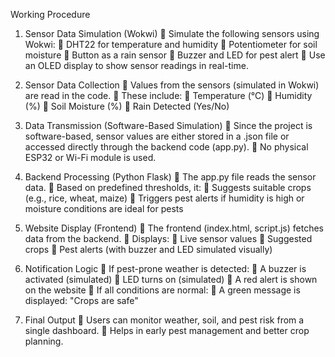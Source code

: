 Working Procedure

1. Sensor Data Simulation (Wokwi)
   💠  Simulate the following sensors using Wokwi:
   💠 DHT22 for temperature and humidity
   💠 Potentiometer for soil moisture
   💠 Button as a rain sensor
   💠 Buzzer and LED for pest alert
   💠  Use an OLED display to show sensor readings in real-time.

2. Sensor Data Collection
   💠 Values from the sensors (simulated in Wokwi) are read in the code.
   💠 These include:
   💠 Temperature (°C)
   💠 Humidity (%)
   💠 Soil Moisture (%)
   💠 Rain Detected (Yes/No)

3. Data Transmission (Software-Based Simulation)
   💠 Since the project is software-based, sensor values are either stored in a .json file or accessed directly through the backend code (app.py).
   💠 No physical ESP32 or Wi-Fi module is used.

4. Backend Processing (Python Flask)
   💠 The app.py file reads the sensor data.
   💠 Based on predefined thresholds, it:
   💠 Suggests suitable crops (e.g., rice, wheat, maize)
   💠 Triggers pest alerts if humidity is high or moisture conditions are ideal for pests

5. Website Display (Frontend)
   💠 The frontend (index.html, script.js) fetches data from the backend.
   💠 Displays:
   💠 Live sensor values
   💠 Suggested crops
   💠 Pest alerts (with buzzer and LED simulated visually)

6. Notification Logic
   💠 If pest-prone weather is detected:
   💠 A buzzer is activated (simulated)
   💠 LED turns on (simulated)
   💠 A red alert is shown on the website
   💠 If all conditions are normal:
   💠 A green message is displayed: "Crops are safe"

7. Final Output
   💠 Users can monitor weather, soil, and pest risk from a single dashboard.
   💠 Helps in early pest management and better crop planning.
   
